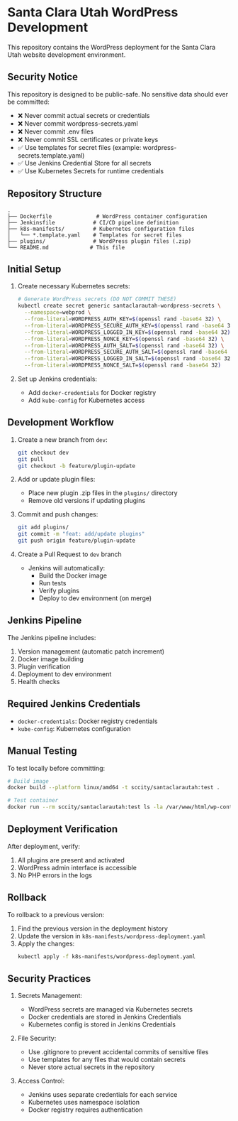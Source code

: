 # Santa Clara Utah WordPress Development

This repository contains the WordPress deployment for the Santa Clara Utah website development environment.

## Security Notice

This repository is designed to be public-safe. No sensitive data should ever be committed:

- ❌ Never commit actual secrets or credentials
- ❌ Never commit wordpress-secrets.yaml
- ❌ Never commit .env files
- ❌ Never commit SSL certificates or private keys
- ✅ Use templates for secret files (example: wordpress-secrets.template.yaml)
- ✅ Use Jenkins Credential Store for all secrets
- ✅ Use Kubernetes Secrets for runtime credentials

## Repository Structure
```
.
├── Dockerfile              # WordPress container configuration
├── Jenkinsfile            # CI/CD pipeline definition
├── k8s-manifests/         # Kubernetes configuration files
│   └── *.template.yaml    # Templates for secret files
├── plugins/               # WordPress plugin files (.zip)
└── README.md             # This file
```

## Initial Setup

1. Create necessary Kubernetes secrets:
   ```bash
   # Generate WordPress secrets (DO NOT COMMIT THESE)
   kubectl create secret generic santaclarautah-wordpress-secrets \
     --namespace=webprod \
     --from-literal=WORDPRESS_AUTH_KEY=$(openssl rand -base64 32) \
     --from-literal=WORDPRESS_SECURE_AUTH_KEY=$(openssl rand -base64 32) \
     --from-literal=WORDPRESS_LOGGED_IN_KEY=$(openssl rand -base64 32) \
     --from-literal=WORDPRESS_NONCE_KEY=$(openssl rand -base64 32) \
     --from-literal=WORDPRESS_AUTH_SALT=$(openssl rand -base64 32) \
     --from-literal=WORDPRESS_SECURE_AUTH_SALT=$(openssl rand -base64 32) \
     --from-literal=WORDPRESS_LOGGED_IN_SALT=$(openssl rand -base64 32) \
     --from-literal=WORDPRESS_NONCE_SALT=$(openssl rand -base64 32)
   ```

2. Set up Jenkins credentials:
   - Add `docker-credentials` for Docker registry
   - Add `kube-config` for Kubernetes access

## Development Workflow

1. Create a new branch from `dev`:
   ```bash
   git checkout dev
   git pull
   git checkout -b feature/plugin-update
   ```

2. Add or update plugin files:
   - Place new plugin .zip files in the `plugins/` directory
   - Remove old versions if updating plugins

3. Commit and push changes:
   ```bash
   git add plugins/
   git commit -m "feat: add/update plugins"
   git push origin feature/plugin-update
   ```

4. Create a Pull Request to `dev` branch
   - Jenkins will automatically:
     - Build the Docker image
     - Run tests
     - Verify plugins
     - Deploy to dev environment (on merge)

## Jenkins Pipeline

The Jenkins pipeline includes:
1. Version management (automatic patch increment)
2. Docker image building
3. Plugin verification
4. Deployment to dev environment
5. Health checks

## Required Jenkins Credentials

- `docker-credentials`: Docker registry credentials
- `kube-config`: Kubernetes configuration

## Manual Testing

To test locally before committing:
```bash
# Build image
docker build --platform linux/amd64 -t sccity/santaclarautah:test .

# Test container
docker run --rm sccity/santaclarautah:test ls -la /var/www/html/wp-content/plugins/
```

## Deployment Verification

After deployment, verify:
1. All plugins are present and activated
2. WordPress admin interface is accessible
3. No PHP errors in the logs

## Rollback

To rollback to a previous version:
1. Find the previous version in the deployment history
2. Update the version in `k8s-manifests/wordpress-deployment.yaml`
3. Apply the changes:
   ```bash
   kubectl apply -f k8s-manifests/wordpress-deployment.yaml
   ```

## Security Practices

1. Secrets Management:
   - WordPress secrets are managed via Kubernetes secrets
   - Docker credentials are stored in Jenkins Credentials
   - Kubernetes config is stored in Jenkins Credentials

2. File Security:
   - Use .gitignore to prevent accidental commits of sensitive files
   - Use templates for any files that would contain secrets
   - Never store actual secrets in the repository

3. Access Control:
   - Jenkins uses separate credentials for each service
   - Kubernetes uses namespace isolation
   - Docker registry requires authentication 